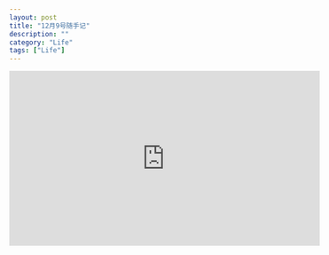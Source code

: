```yaml
---
layout: post
title: "12月9号随手记"
description: ""
category: "Life"
tags: ["Life"]
---
```


<iframe width="560" height="315" src="http://www.youtube.com/embed/UxxajLWwzqY" frameborder="0" allowfullscreen></iframe>
